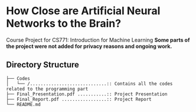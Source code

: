 # How Close are Artificial Neural Networks to the Brain?
Course Project for CS771: Introduction for Machine Learning
**Some parts of the project were not added for privacy reasons and ongoing work.**

## Directory Structure
```
├── Codes
│   └── /.............................:: Contains all the codes related to the programming part
├── Final_Presentation.pdf ...........:: Project Presentation
├── Final_Report.pdf .................:: Project Report
└── README.md
```
